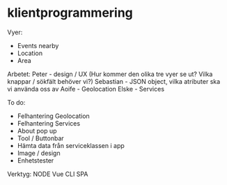 # klientprogrammering

Vyer:
- Events nearby
- Location
- Area

Arbetet:
Peter - design / UX (Hur kommer den olika tre vyer se ut? Vilka knappar / sökfält behöver vi?)
Sebastian - JSON object, vilka atributer ska vi använda oss av
Aoife - Geolocation 
Elske - Services

To do:
- Felhantering Geolocation
- Felhantering Services
- About pop up
- Tool / Buttonbar
- Hämta data från serviceklassen i app
- Image / design
- Enhetstester

Verktyg:
NODE
Vue CLI 
SPA
